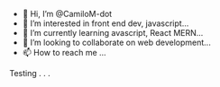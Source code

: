 - 👋 Hi, I’m @CamiloM-dot
- 👀 I’m interested in front end dev, javascript...
- 🌱 I’m currently learning avascript, React MERN...
- 💞️ I’m looking to collaborate on web development...
- 📫 How to reach me ...

Testing . . . 
